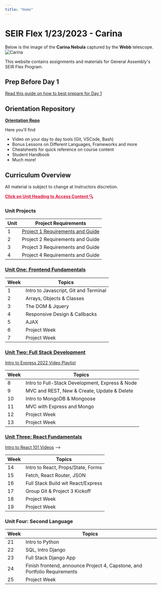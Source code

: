 ```yaml
---
title: "Home"
---
```


# SEIR Flex 1/23/2023 - Carina

Below is the image of the **Carina Nebula** captured by the **Webb** telescope.
<br>
![Carina](https://i.imgur.com/T9yRQjG.png)

This website contains assignments and materials for General Assembly's SEIR Flex Program.

## Prep Before Day 1
[Read this guide on how to best prepare for Day 1](https://gist.github.com/AlexMercedCoder/a5450f70426294a994660d4d0b5c3936)

## Orientation Repository
**[Orientation Repo](https://git.generalassemb.ly/AlexMerced/orientation)**

Here you'll find
- Video on your day to day tools (Git, VSCode, Bash)
- Bonus Lessons on Different Languages, Frameworks and more
- Cheatsheets for quick reference on course content
- Student Handbook
- Much more!
## Curriculum Overview

All material is subject to change at Instructors discretion.

<p style="color: crimson; text-decoration: underline"><b>Click on Unit Heading to Access Content 🔍</b></p>

### Unit Projects

| Unit  | Project Requirements | 
| ----- | ------ |
| 1  | [Project 1 Requirements and Guide](/unit-projects/unit-one-project-requirements/) |
| 2  | Project 2 Requirements and Guide |
| 3  | Project 3 Requirements and Guide |
| 4  | Project 4 Requirements and Guide | 


<!-- | 1  | [Optional Trivia Game Track for Project 1](/unit-projects/unit-one-alt-project-requirements/) |
| 2  | [Project 2 Requirements and Guide](/unit-projects/unit-two-project-requirements/) |
| 3  | [Project 3 Requirements and Guide](/unit-projects/unit-three-project-requirements/) |
| 4  | [Project 4 Requirements and Guide](/unit-projects/unit-four-project-requirements/) | -->


### [<u>Unit One: Frontend Fundamentals</u>](/frontend-fundamentals)

| Week | Topics                                |
| ---- | ------------------------------------- |
| 1    | Intro to Javascript, Git and Terminal |
| 2    | Arrays, Objects & Classes             |
| 3    | The DOM & Jquery                      |
| 4    | Responsive Design & Callbacks         |
| 5    | AJAX                                  |
| 6    | Project Week                          |
| 7    | Project Week                          |



<!-- ### <u>Unit Two: Full Stack Development</u> -->
### [<u>Unit Two: Full Stack Development</u>](/full-stack-development)

[Intro to Express 2022 Video Playlist](https://youtube.com/playlist?list=PLY6oTPmKnKbauWKV8OwrwF786A1aexGKJ)

| Week | Topics       |
| ---- | ------------ |
| 8    | Intro to Full-Stack Development, Express & Node        |
| 9    | MVC and REST, New & Create, Update & Delete       |
| 10    | Intro to MongoDB & Mongoose        |
| 11   | MVC with Express and Mongo  |
| 12   | Project Week |
| 13   | Project Week |



### [<u>Unit Three: React Fundamentals</u>](/react-fundamentals)

[Intro to React 101 Videos](https://youtube.com/playlist?list=PLY6oTPmKnKbZvTaGTs4HQFzuTBR1l1lBT) -->

| Week | Topics       |
| ---- | ------------ |
| 14   | Intro to React, Props/State, Forms|
| 15   | Fetch, React Router, JSON     |
| 16   | Full Stack Build wit React/Express    | 
| 17   | Group Git & Project 3 Kickoff      |
| 18   | Project Week   |
| 19   | Project Week   |




### Unit Four: Second Language
<!-- ### [Unit Four: Second Language](/second-language)
[Intro to Python Videos](https://youtube.com/playlist?list=PLY6oTPmKnKbaTvgXqNCRXcKnqbO5j2oQn)
[Intro to Django Videos](https://youtube.com/playlist?list=PLY6oTPmKnKbbwiftMy2RfwC8MpFbhngXT) -->

| Week | Topics       |
| ---- | ------------ |
| 21   | Intro to Python      |
| 22   | SQL, Intro Django     |
| 23   | Full Stack Django App   |
| 24   | Finish frontend, announce Project 4, Capstone, and Portfolio Requirements       |
| 25   | Project Week |

<br>


<!-- ### [Unit Five: Capstone Essentials](/capstone-essentials)

| Week | Topics                                              |
| ---- | --------------------------------------------------- |
| 24   | Self Directed Learning, Review & Capstone Project   |
| 25   | Final Prep of Capstone Project and Graduation 🥳 🎉 | -->